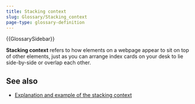 ```yaml
---
title: Stacking context
slug: Glossary/Stacking_context
page-type: glossary-definition
---
```


{{GlossarySidebar}}

**Stacking context** refers to how elements on a webpage appear to sit on top of other elements, just as you can arrange index cards on your desk to lie side-by-side or overlap each other.

## See also

- [Explanation and example of the stacking context](/en-US/docs/Web/CSS/CSS_Positioning/Understanding_z_index/The_stacking_context)
